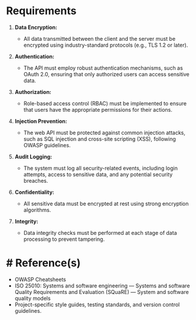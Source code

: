 # Requirements

1. **Data Encryption:**
   - All data transmitted between the client and the server must be encrypted using industry-standard protocols (e.g., TLS 1.2 or later).

2. **Authentication:**
   - The API must employ robust authentication mechanisms, such as OAuth 2.0, ensuring that only authorized users can access sensitive data.

3. **Authorization:**
   - Role-based access control (RBAC) must be implemented to ensure that users have the appropriate permissions for their actions.

4. **Injection Prevention:**
   - The web API must be protected against common injection attacks, such as SQL injection and cross-site scripting (XSS), following OWASP guidelines.

5. **Audit Logging:**
   - The system must log all security-related events, including login attempts, access to sensitive data, and any potential security breaches.

6. **Confidentiality:**
   - All sensitive data must be encrypted at rest using strong encryption algorithms.

7. **Integrity:**
   - Data integrity checks must be performed at each stage of data processing to prevent tampering.



# # Reference(s)
- OWASP Cheatsheets
- ISO 25010: Systems and software engineering — Systems and software Quality Requirements and Evaluation (SQuaRE) — System and software quality models
- Project-specific style guides, testing standards, and version control guidelines. 